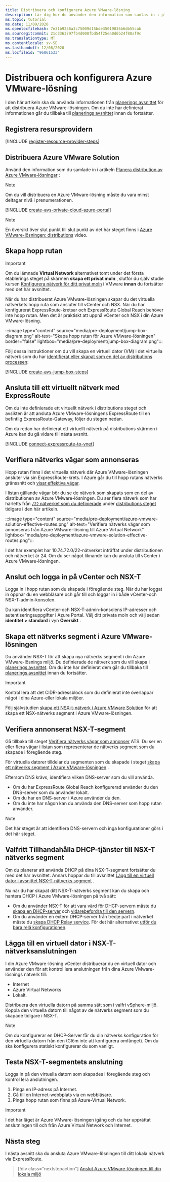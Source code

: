 ```yaml
---
title: Distribuera och konfigurera Azure VMware-lösning
description: Lär dig hur du använder den information som samlas in i planerings fasen för att distribuera Azure VMware-lösningens privata moln.
ms.topic: tutorial
ms.date: 11/09/2020
ms.openlocfilehash: 7e31b9236a3c75009d15bde35019036b6db55cab
ms.sourcegitcommit: 21c3363797fb4d008fbd54f25ea0d6b24f88af9c
ms.translationtype: MT
ms.contentlocale: sv-SE
ms.lasthandoff: 12/08/2020
ms.locfileid: "96861533"
---
```

# <a name="deploy-and-configure-azure-vmware-solution"></a>Distribuera och konfigurera Azure VMware-lösning

I den här artikeln ska du använda informationen från [planerings avsnittet](production-ready-deployment-steps.md) för att distribuera Azure VMware-lösningen. Om du inte har definierat informationen går du tillbaka till [planerings avsnittet](production-ready-deployment-steps.md) innan du fortsätter.

## <a name="register-the-resource-provider"></a>Registrera resursprovidern

[!INCLUDE [register-resource-provider-steps](includes/register-resource-provider-steps.md)]


## <a name="deploy-azure-vmware-solution"></a>Distribuera Azure VMware Solution

Använd den information som du samlade in i artikeln [Planera distribution av Azure VMware-lösningar](production-ready-deployment-steps.md) :

>[!NOTE]
>Om du vill distribuera en Azure VMware-lösning måste du vara minst deltagar nivå i prenumerationen.

[!INCLUDE [create-avs-private-cloud-azure-portal](includes/create-private-cloud-azure-portal-steps.md)]

>[!NOTE]
>En översikt över slut punkt till slut punkt av det här steget finns i [Azure VMware-lösningen: distributions](https://www.youtube.com/embed/gng7JjxgayI) video.

## <a name="create-the-jump-box"></a>Skapa hopp rutan

>[!IMPORTANT]
>Om du lämnade **Virtual Network** alternativet tomt under det första etablerings steget på skärmen **skapa ett privat moln** , slutför du själv studie kursen [Konfigurera nätverk för ditt privat moln](tutorial-configure-networking.md) i VMware **innan** du fortsätter med det här avsnittet.  

När du har distribuerat Azure VMware-lösningen skapar du det virtuella nätverkets hopp ruta som ansluter till vCenter och NSX. När du har konfigurerat ExpressRoute-kretsar och ExpressRoute Global Reach behöver inte hopp rutan.  Men det är praktiskt att uppnå vCenter och NSX i din Azure VMware-lösning.  

:::image type="content" source="media/pre-deployment/jump-box-diagram.png" alt-text="Skapa hopp rutan för Azure VMware-lösningen" border="false" lightbox="media/pre-deployment/jump-box-diagram.png":::

Följ dessa instruktioner om du vill skapa en virtuell dator (VM) i det virtuella nätverk som du har [identifierat eller skapat som en del av distributions processen](production-ready-deployment-steps.md#azure-virtual-network-to-attach-azure-vmware-solution): 

[!INCLUDE [create-avs-jump-box-steps](includes/create-jump-box-steps.md)]

## <a name="connect-to-a-virtual-network-with-expressroute"></a>Ansluta till ett virtuellt nätverk med ExpressRoute

Om du inte definierade ett virtuellt nätverk i distributions steget och avsikten är att ansluta Azure VMware-lösningens ExpressRoute till en befintlig ExpressRoute-Gateway, följer du stegen nedan.

Om du redan har definierat ett virtuellt nätverk på distributions skärmen i Azure kan du gå vidare till nästa avsnitt.

[!INCLUDE [connect-expressroute-to-vnet](includes/connect-expressroute-vnet.md)]

## <a name="verify-network-routes-advertised"></a>Verifiera nätverks vägar som annonseras

Hopp rutan finns i det virtuella nätverk där Azure VMware-lösningen ansluter via sin ExpressRoute-krets.  I Azure går du till hopp rutans nätverks gränssnitt och [visar effektiva vägar](../virtual-network/manage-route-table.md#view-effective-routes).

I listan gällande vägar bör du se de nätverk som skapats som en del av distributionen av Azure VMware-lösningen. Du ser flera nätverk som har härletts från [ `/22` nätverket som du definierade](production-ready-deployment-steps.md#ip-address-segment) under [distributions steget](#deploy-azure-vmware-solution) tidigare i den här artikeln.

:::image type="content" source="media/pre-deployment/azure-vmware-solution-effective-routes.png" alt-text="Verifiera nätverks vägar som annonseras från Azure VMware-lösning till Azure Virtual Network" lightbox="media/pre-deployment/azure-vmware-solution-effective-routes.png":::

I det här exemplet har 10.74.72.0/22-nätverket inträffat under distributionen och nätverket är 24.  Om du ser något liknande kan du ansluta till vCenter i Azure VMware-lösningen.

## <a name="connect-and-sign-in-to-vcenter-and-nsx-t"></a>Anslut och logga in på vCenter och NSX-T

Logga in i hopp rutan som du skapade i föregående steg. När du har loggat in öppnar du en webbläsare och går till och loggar in i både vCenter-och NSX-T-admin-konsolen.  

Du kan identifiera vCenter-och NSX-T-admin-konsolens IP-adresser och autentiseringsuppgifter i Azure Portal.  Välj ditt privata moln och välj sedan **identitet > standard** i vyn **Översikt** . 

## <a name="create-a-network-segment-on-azure-vmware-solution"></a>Skapa ett nätverks segment i Azure VMware-lösningen

Du använder NSX-T för att skapa nya nätverks segment i din Azure VMware-lösnings miljö.  Du definierade de nätverk som du vill skapa i [planerings avsnittet](production-ready-deployment-steps.md).  Om du inte har definierat dem går du tillbaka till [planerings avsnittet](production-ready-deployment-steps.md) innan du fortsätter.

>[!IMPORTANT]
>Kontrol lera att det CIDR-adressblock som du definierat inte överlappar något i dina Azure-eller lokala miljöer.  

Följ självstudien [skapa ett NSX-t-nätverk i Azure VMware Solution](tutorial-nsx-t-network-segment.md) för att skapa ett NSX-nätverks segment i Azure VMware-lösningen.

## <a name="verify-advertised-nsx-t-segment"></a>Verifiera annonserat NSX-T-segment

Gå tillbaka till steget [Verifiera nätverks vägar som annonser](#verify-network-routes-advertised) ATS. Du ser en eller flera vägar i listan som representerar de nätverks segment som du skapade i föregående steg.  

För virtuella datorer tilldelar du segmenten som du skapade i steget [skapa ett nätverks segment i Azure VMware-lösningen](#create-a-network-segment-on-azure-vmware-solution) .  

Eftersom DNS krävs, identifiera vilken DNS-server som du vill använda.  

- Om du har ExpressRoute Global Reach konfigurerad använder du den DNS-server som du använder lokalt.  
- Om du har en DNS-server i Azure använder du den.  
- Om du inte har någon kan du använda den DNS-server som hopp rutan använder.

>[!NOTE]
>Det här steget är att identifiera DNS-servern och inga konfigurationer görs i det här steget.

## <a name="optional-provide-dhcp-services-to-nsx-t-network-segment"></a>Valfritt Tillhandahålla DHCP-tjänster till NSX-T nätverks segment

Om du planerar att använda DHCP på dina NSX-T-segment fortsätter du med det här avsnittet. Annars hoppar du till avsnittet [Lägg till en virtuell dator i avsnittet NSX-T-nätverks segment](#add-a-vm-on-the-nsx-t-network-segment) .  

Nu när du har skapat ditt NSX-T-nätverks segment kan du skapa och hantera DHCP i Azure VMware-lösningen på två sätt:

* Om du använder NSX-T för att vara värd för DHCP-servern måste du [skapa en DHCP-server](manage-dhcp.md#create-a-dhcp-server) och [vidarebefordra till den servern](manage-dhcp.md#create-dhcp-relay-service). 
* Om du använder en extern DHCP-server från tredje part i nätverket måste du [skapa DHCP Relay service](manage-dhcp.md#create-dhcp-relay-service).  För det här alternativet [utför du bara relä konfigurationen](manage-dhcp.md#create-dhcp-relay-service).


## <a name="add-a-vm-on-the-nsx-t-network-segment"></a>Lägga till en virtuell dator i NSX-T-nätverksanslutningen

I din Azure VMware-lösning vCenter distribuerar du en virtuell dator och använder den för att kontrol lera anslutningen från dina Azure VMware-lösnings nätverk till:

- Internet
-  Azure Virtual Networks
- Lokalt.  

Distribuera den virtuella datorn på samma sätt som i valfri vSphere-miljö.  Koppla den virtuella datorn till något av de nätverks segment som du skapade tidigare i NSX-T.  

>[!NOTE]
>Om du konfigurerar en DHCP-Server får du din nätverks konfiguration för den virtuella datorn från den (Glöm inte att konfigurera omfånget).  Om du ska konfigurera statiskt konfigurerar du som vanligt.

## <a name="test-the-nsx-t-segment-connectivity"></a>Testa NSX-T-segmentets anslutning

Logga in på den virtuella datorn som skapades i föregående steg och kontrol lera anslutningen.

1. Pinga en IP-adress på Internet.
2. Gå till en Internet-webbplats via en webbläsare.
3. Pinga hopp rutan som finns på Azure-Virtual Network.

>[!IMPORTANT]
>I det här läget är Azure VMware-lösningen igång och du har upprättat anslutningen till och från Azure Virtual Network och Internet.

## <a name="next-steps"></a>Nästa steg

I nästa avsnitt ska du ansluta Azure VMware-lösningen till ditt lokala nätverk via ExpressRoute.
> [!div class="nextstepaction"]
> [Anslut Azure VMware-lösningen till din lokala miljö](azure-vmware-solution-on-premises.md)
